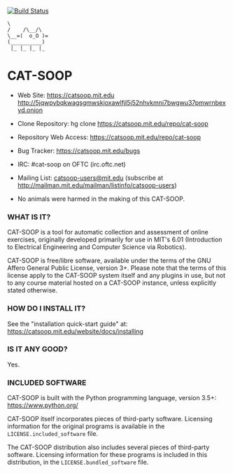 [![Build Status](https://travis-ci.org/ichuang/catsoop.svg?branch=master)](https://travis-ci.org/ichuang/catsoop)

```
\
/    /\__/\
\__=(  o_O )=
(__________)
 |_ |_ |_ |_
```

#  CAT-SOOP

* Web Site:
    https://catsoop.mit.edu
    http://5jqwpybqkwagsgmwskjoxawlfjl5j52nhvkmni7bwgwu37pmwrnbexyd.onion

* Clone Repository:
    hg clone https://catsoop.mit.edu/repo/cat-soop

* Repository Web Access:
    https://catsoop.mit.edu/repo/cat-soop

* Bug Tracker:
    https://catsoop.mit.edu/bugs

* IRC:
    #cat-soop on OFTC (irc.oftc.net)

* Mailing List:
    catsoop-users@mit.edu
    (subscribe at http://mailman.mit.edu/mailman/listinfo/catsoop-users)

* No animals were harmed in the making of this CAT-SOOP.


### WHAT IS IT?

CAT-SOOP is a tool for automatic collection and assessment of online exercises,
originally developed primarily for use in MIT's 6.01 (Introduction to
Electrical Engineering and Computer Science via Robotics).

CAT-SOOP is free/libre software, available under the terms of the GNU Affero
General Public License, version 3+.  Please note that the terms of this license
apply to the CAT-SOOP system itself and any plugins in use, but not to any
course material hosted on a CAT-SOOP instance, unless explicitly stated
otherwise.


### HOW DO I INSTALL IT?

See the "installation quick-start guide" at:
    https://catsoop.mit.edu/website/docs/installing


### IS IT ANY GOOD?

Yes.


### INCLUDED SOFTWARE

CAT-SOOP is built with the Python programming language, version 3.5+:
    https://www.python.org/

CAT-SOOP itself incorporates pieces of third-party software.  Licensing
information for the original programs is available in the
`LICENSE.included_software` file.

The CAT-SOOP distribution also includes several pieces of third-party software.
Licensing information for these programs is included in this distribution, in
the `LICENSE.bundled_software` file.
